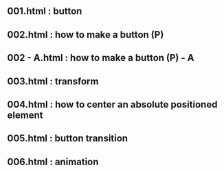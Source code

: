 ## 001.html : button
## 002.html : how to make a button (P)
## 002 - A.html : how to make a button (P) - A
## 003.html : transform
## 004.html : how to center an absolute positioned element
## 005.html : button transition
## 006.html : animation
